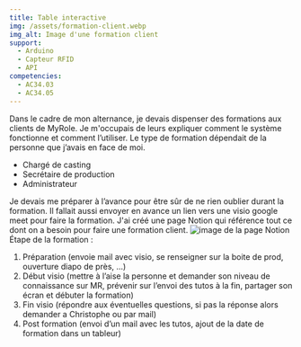 ```yaml
---
title: Table interactive
img: /assets/formation-client.webp
img_alt: Image d'une formation client
support:
  - Arduino
  - Capteur RFID
  - API
competencies:
  - AC34.03
  - AC34.05
---
```

Dans le cadre de mon alternance, je devais dispenser des formations aux clients de MyRole. Je m'occupais de leurs expliquer comment le système fonctionne et comment l’utiliser. Le type de formation dépendait de la personne que j’avais en face de moi. 
* Chargé de casting
* Secrétaire de production
* Administrateur

Je devais me préparer à l’avance pour être sûr de ne rien oublier durant la formation. Il fallait aussi envoyer en avance un lien vers une visio google meet pour faire la formation.
J'ai créé une page Notion qui référence tout ce dont on a besoin pour faire une formation client.
![image de la page Notion](/assets/notion-formation-client.png)
<br>
Étape de la formation : 
1. Préparation (envoie mail avec visio, se renseigner sur la boite de prod, ouverture diapo de près, …)
2. Début visio (mettre à l’aise la personne et demander son niveau de connaissance sur MR, prévenir sur l’envoi des tutos à la fin, partager son écran et débuter la formation)
3. Fin visio (répondre aux éventuelles questions, si pas la réponse alors demander a Christophe ou par mail)
4. Post formation (envoi d’un mail avec les tutos, ajout de la date de formation dans un tableur)
